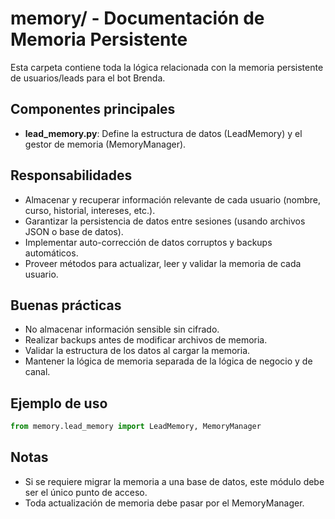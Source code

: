 # memory/ - Documentación de Memoria Persistente

Esta carpeta contiene toda la lógica relacionada con la memoria persistente de usuarios/leads para el bot Brenda.

## Componentes principales
- **lead_memory.py**: Define la estructura de datos (LeadMemory) y el gestor de memoria (MemoryManager).

## Responsabilidades
- Almacenar y recuperar información relevante de cada usuario (nombre, curso, historial, intereses, etc.).
- Garantizar la persistencia de datos entre sesiones (usando archivos JSON o base de datos).
- Implementar auto-corrección de datos corruptos y backups automáticos.
- Proveer métodos para actualizar, leer y validar la memoria de cada usuario.

## Buenas prácticas
- No almacenar información sensible sin cifrado.
- Realizar backups antes de modificar archivos de memoria.
- Validar la estructura de los datos al cargar la memoria.
- Mantener la lógica de memoria separada de la lógica de negocio y de canal.

## Ejemplo de uso
```python
from memory.lead_memory import LeadMemory, MemoryManager
```

## Notas
- Si se requiere migrar la memoria a una base de datos, este módulo debe ser el único punto de acceso.
- Toda actualización de memoria debe pasar por el MemoryManager. 